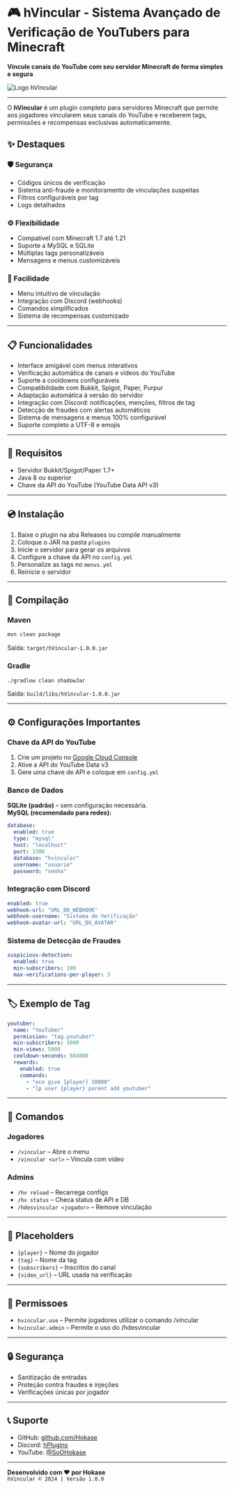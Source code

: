 
# 🎮 hVincular - Sistema Avançado de Verificação de YouTubers para Minecraft

**Vincule canais do YouTube com seu servidor Minecraft de forma simples e segura**

![Logo hVincular](https://i.imgur.com/QAIQ0z4.png)

---

O **hVincular** é um plugin completo para servidores Minecraft que permite aos jogadores vincularem seus canais do YouTube e receberem tags, permissões e recompensas exclusivas automaticamente.

## ✨ Destaques

### 🛡️ Segurança
- Códigos únicos de verificação
- Sistema anti-fraude e monitoramento de vinculações suspeitas
- Filtros configuráveis por tag
- Logs detalhados

### ⚙️ Flexibilidade
- Compatível com Minecraft 1.7 até 1.21
- Suporte a MySQL e SQLite
- Múltiplas tags personalizáveis
- Mensagens e menus customizáveis

### 🚀 Facilidade
- Menu intuitivo de vinculação
- Integração com Discord (webhooks)
- Comandos simplificados
- Sistema de recompensas customizado

---

## 📋 Funcionalidades

- Interface amigável com menus interativos
- Verificação automática de canais e vídeos do YouTube
- Suporte a cooldowns configuráveis
- Compatibilidade com Bukkit, Spigot, Paper, Purpur
- Adaptação automática à versão do servidor
- Integração com Discord: notificações, menções, filtros de tag
- Detecção de fraudes com alertas automáticos
- Sistema de mensagens e menus 100% configurável
- Suporte completo a UTF-8 e emojis

---

## 🔧 Requisitos

- Servidor Bukkit/Spigot/Paper 1.7+
- Java 8 ou superior
- Chave da API do YouTube (YouTube Data API v3)

---

## 💿 Instalação

1. Baixe o plugin na aba Releases ou compile manualmente
2. Coloque o JAR na pasta `plugins`
3. Inicie o servidor para gerar os arquivos
4. Configure a chave da API no `config.yml`
5. Personalize as tags no `menus.yml`
6. Reinicie o servidor

---

## 🔨 Compilação

### Maven
```bash
mvn clean package
```
Saída: `target/hVincular-1.0.0.jar`

### Gradle
```bash
./gradlew clean shadowJar
```
Saída: `build/libs/hVincular-1.0.0.jar`

---

## ⚙️ Configurações Importantes

### Chave da API do YouTube
1. Crie um projeto no [Google Cloud Console](https://console.cloud.google.com/)
2. Ative a API do YouTube Data v3
3. Gere uma chave de API e coloque em `config.yml`

### Banco de Dados

**SQLite (padrão)** – sem configuração necessária.  
**MySQL (recomendado para redes):**
```yaml
database:
  enabled: true
  type: "mysql"
  host: "localhost"
  port: 3306
  database: "hvincular"
  username: "usuario"
  password: "senha"
```

### Integração com Discord
```yaml
enabled: true
webhook-url: "URL_DO_WEBHOOK"
webhook-username: "Sistema de Verificação"
webhook-avatar-url: "URL_DO_AVATAR"
```

### Sistema de Detecção de Fraudes
```yaml
suspicious-detection:
  enabled: true
  min-subscribers: 100
  max-verifications-per-player: 3
```

---

## 🏷️ Exemplo de Tag

```yaml
youtuber:
  name: "YouTuber"
  permission: "tag.youtuber"
  min-subscribers: 1000
  min-views: 5000
  cooldown-seconds: 604800
  rewards:
    enabled: true
    commands:
      - "eco give {player} 10000"
      - "lp user {player} parent add youtuber"
```

---

## 💬 Comandos

### Jogadores
- `/vincular` – Abre o menu
- `/vincular <url>` – Vincula com vídeo

### Admins
- `/hv reload` – Recarrega configs
- `/hv status` – Checa status de API e DB
- `/hdesvincular <jogador>` – Remove vinculação

---

## 🧩 Placeholders

- `{player}` – Nome do jogador
- `{tag}` – Nome da tag
- `{subscribers}` – Inscritos do canal
- `{video_url}` – URL usada na verificação

---

## 🧩 Permissoes

- `hvincular.use` – Permite jogadores utilizar o comando /vincular
- `hvincular.admin` – Permite o uso do /hdesvincular

---

## 🔒 Segurança

- Sanitização de entradas
- Proteção contra fraudes e injeções
- Verificações únicas por jogador

---

## 📞 Suporte

- GitHub: [github.com/Hokase](https://github.com/Hokase)
- Discord: [hPlugins](https://discord.gg/xNpCTaY)
- YouTube: [@SoOHokase](https://youtube.com/@SoOHokase)

---

**Desenvolvido com ❤️ por Hokase**  
`hVincular © 2024 | Versão 1.0.0`
